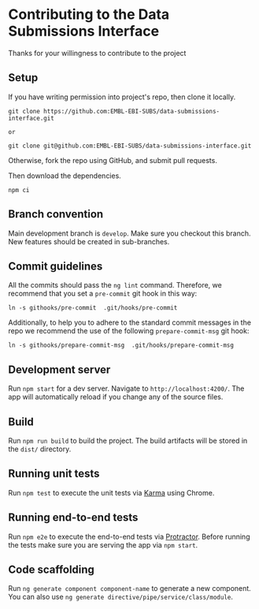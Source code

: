 # Contributing to the Data Submissions Interface

Thanks for your willingness to contribute to the project

## Setup

If you have writing permission into project's repo, then clone it locally.

```
git clone https://github.com:EMBL-EBI-SUBS/data-submissions-interface.git

or

git clone git@github.com:EMBL-EBI-SUBS/data-submissions-interface.git
```

Otherwise, fork the repo using GitHub, and submit pull requests.

Then download the dependencies.

```
npm ci
```

## Branch convention

Main development branch is `develop`. Make sure you checkout this branch. New
features should be created in sub-branches.

## Commit guidelines

All the commits should pass the `ng lint` command. Therefore, we recommend that
you set a `pre-commit` git hook in this way:

```
ln -s githooks/pre-commit  .git/hooks/pre-commit
```

Additionally, to help you to adhere to the standard commit messages in the repo
we recommend the use of the following `prepare-commit-msg` git hook:

```
ln -s githooks/prepare-commit-msg  .git/hooks/prepare-commit-msg
```

## Development server
Run `npm start` for a dev server. Navigate to `http://localhost:4200/`. The app
will automatically reload if you change any of the source files.

## Build

Run `npm run build` to build the project. The build artifacts will be stored in the
`dist/` directory.

## Running unit tests

Run `npm test` to execute the unit tests via
[Karma](https://karma-runner.github.io) using Chrome.

## Running end-to-end tests

Run `npm e2e` to execute the end-to-end tests via
[Protractor](http://www.protractortest.org/).  Before running the tests make
sure you are serving the app via `npm start`.

## Code scaffolding

Run `ng generate component component-name` to generate a new component. You can
also use `ng generate directive/pipe/service/class/module`.
